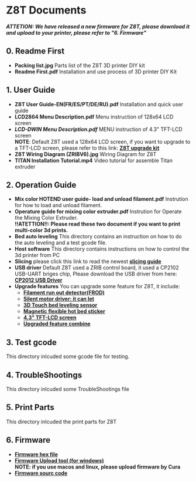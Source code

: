 # Z8T Documents
***ATTETION: We have released a new firmware for Z8T, please download it and upload to your printer, please refer to "6. Firmware"***     
## 0. Readme First
- **Packing list.jpg** Parts list of the Z8T 3D printer DIY kit    
- **Readme First.pdf** Installation and use process of 3D printer DIY Kit  
## 1. User Guide
- **Z8T User Guide-EN(FR/ES/PT/DE/RU).pdf**  Installation and quick user guide  
- **LCD2864 Menu Description.pdf** Menu instruction of 128x64 LCD screen    
- ***LCD-DWIN Menu Description.pdf*** MENU instruction of 4.3" TFT-LCD screen   
**NOTE**: Default Z8T used a 128x64 LCD screen, if you want to upgrade to a TFT-LCD screen, please refer to this link: [**Z8T upgrade kit**](https://www.aliexpress.com/item/1005002019863241.html)   
- **Z8T Wiring Diagram (ZRIBV6).jpg**  Wiring Diagram for Z8T  
- **TITAN Installation Tutorial.mp4**  Video tutorial for assemble Titan extruder  
## 2. Operation Guide 
- **Mix color HOTEND user guide- load and unload filament.pdf** Instrution for how to load and unload filament.  
- **Operature guide for mixing color extruder.pdf**  Instrution for Operate the Mixing Color Extruder.   
**!!ATETTION!!: Please read these two document if you want to print multi-color 3d prints.**  
- **Bed auto leveling** This directory contains an instruction on how to do the auto leveling and a test gcode file.    
- **Host software** This directory contains instructions on how to control the 3d printer from PC  
- **Slicing** please click this link to read the newest [**slicing guide**](https://github.com/ZONESTAR3D/Slicing-Guide)  
- **USB driver** Default Z8T used a ZRIB control board, it used a CP2102 USB-UART briges chip, Please download the USB driver from here:
[**CP2012 USB Driver**](https://www.silabs.com/interface/usb-bridges/classic/device.cp2102)   
- **Upgrade features** You can upgrade some feature for Z8T, it include:
  - [**Filament run out detector(FROD)**](https://www.aliexpress.com/item/4001309957376.html)
  - [**Silent motor driver: it can let**](https://www.aliexpress.com/item/4000596369015.html)
  - [**3D Touch bed leveling sensor**](https://www.aliexpress.com/item/1005001464420529.html)
  - [**Magnetic flexible hot bed sticker**](https://www.aliexpress.com/item/4000793898821.html)
  - [**4.3" TFT-LCD screen**](https://www.aliexpress.com/item/1005002378065646.html) 
  - [**Upgraded feature combine**](https://www.aliexpress.com/item/1005002019863241.html)  
## 3. Test gcode
This directory inlcuded some gcode file for testing.  
## 4. TroubleShootings
This directory inlcuded some TroubleShootings file
## 5. Print Parts
This directory inlcuded the print parts for Z8T
## 6. Firmware 
- [**Firmware hex file**](https://github.com/ZONESTAR3D/Firmware/tree/master/Z8/Z8T)  
- [**Firmware Upload tool (for windows)**](https://github.com/ZONESTAR3D/Firmware/tree/master/Firmware%20Upload%20tools%20for%20ZRIB%20and%20ZMIB)   
**NOTE: if you use macos and linux, please upload firmware by Cura**   
- [**Firmware sourc code**](https://github.com/ZONESTAR3D/source-code-for-3d-printer)

   